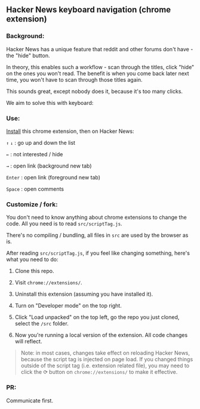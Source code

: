 ## Hacker News keyboard navigation (chrome extension)

### Background:

Hacker News has a unique feature that reddit and other forums don't have - the "hide" button.

In theory, this enables such a workflow - scan through the titles, click "hide" on the ones you won't read. The benefit is when you come back later next time, you won't have to scan through those titles again.

This sounds great, except nobody does it, because it's too many clicks.

We aim to solve this with keyboard:

### Use:

[Install](https://chrome.google.com/webstore/detail/hacker-news-keyboard-navi/minojogeicmpnoahlmaihajdgkojnjdn) this chrome extension, then on Hacker News:

`↑` `↓` : go up and down the list

`←` : not interested / hide

`→` : open link (background new tab)

`Enter` : open link (foreground new tab)

`Space` : open comments

### Customize / fork:

You don't need to know anything about chrome extensions to change the code. All you need is to read `src/scriptTag.js`.

There's no compiling / bundling, all files in `src` are used by the browser as is.

After reading `src/scriptTag.js`, if you feel like changing something, here's what you need to do:

1. Clone this repo.

1. Visit `chrome://extensions/`.

1. Uninstall this extension (assuming you have installed it).

1. Turn on "Developer mode" on the top right.

1. Click "Load unpacked" on the top left, go the repo you just cloned, select the `/src` folder.

1. Now you're running a local version of the extension. All code changes will reflect.

> Note: in most cases, changes take effect on reloading Hacker News, because the script tag is injected on page load. If you changed things outside of the script tag (i.e. extension related file), you may need to click the ⟳ button on `chrome://extensions/` to make it effective.

### PR:
Communicate first.
